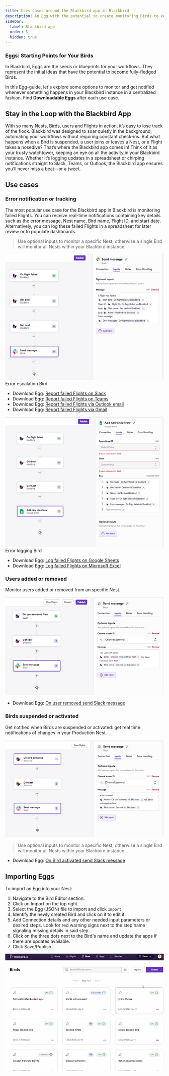 ```yaml
---
title: Uses cases around the Blackbird app in Blackbird
description: An Egg with the potential to create monitoring Birds to keep up with everything that happens in your Blackbird instance
sidebar:
  label: Blackbird app
  order: 5
  hidden: true
---
```


### Eggs: Starting Points for Your Birds

In Blackbird, Eggs are the seeds or blueprints for your workflows. They represent the initial ideas that have the potential to become fully-fledged Birds.

In this Egg-guide, let's explore some options to monitor and get notified whenever something happens in your Blackbird instance in a centralized fashion. Find **Downloadable Eggs** after each use case.

## Stay in the Loop with the Blackbird App

With so many Nests, Birds, users and Flights in action, it’s easy to lose track of the flock. Blackbird was designed to soar quietly in the background, automating your workflows without requiring constant check-ins. But what happens when a Bird is suspended, a user joins or leaves a Nest, or a Flight takes a nosedive? That’s where the Blackbird app comes in! Think of it as your trusty watchtower, keeping an eye on all the activity in your Blackbird instance. Whether it’s logging updates in a spreadsheet or chirping notifications straight to Slack, Teams, or Outlook, the Blackbird app ensures you’ll never miss a beat—or a tweet.

## Use cases

### Error notification or tracking

The most popular use case for the Blackbird app in Blackbird is monitoring failed Flights. You can receive real-time notifications containing key details such as the error message, Nest name, Bird name, Flight ID, and start date. Alternatively, you can log these failed Flights in a spreadsheet for later review or to populate dashboards.

> Use optional inputs to monitor a specific Nest, otherwise a single Bird will monitor all Nests within your Blackbird instance.

![Egg](../../../assets/docs/eggs/BBApp1.png)
Error escalation Bird

- Download Egg: <a href="https://docs.blackbird.io/downloads/Report_failed_Flights_on_Slack.json" download>Report failed Flights on Slack</a>
- Download Egg: <a href="https://docs.blackbird.io/downloads/Report_failed_Flights_on_Teams.json" download>Report failed Flights on Teams</a>
- Download Egg: <a href="https://docs.blackbird.io/downloads/Report_failed_Flights_via_Outlook_email.json" download>Report failed Flights via Outlook email</a>
- Download Egg: <a href="https://docs.blackbird.io/downloads/Report_failed_Flights_via_Gmail.json" download>Report failed Flights via Gmail</a>

![Egg](../../../assets/docs/eggs/BBApp2.png)
Error logging Bird

- Download Egg: <a href="https://docs.blackbird.io/downloads/Log_failed_Flights_on_Google_Sheets.json" download>Log failed Flights on Google Sheets</a>
- Download Egg: <a href="https://docs.blackbird.io/downloads/Log_failed_Flights_on_Microsoft_Excel.json" download>Log failed Flights on Microsoft Excel</a>

### Users added or removed

Monitor users added or removed from an specific Nest.

![Egg](../../../assets/docs/eggs/BBApp3.png)

- Download Egg: <a href="https://docs.blackbird.io/downloads/On_user_removed_send_Slack_message.json" download>On user removed send Slack message</a>

### Birds suspended or activated

Get notified when Birds are suspended or activated: get real time notifications of changes in your Production Nest.

![Egg](../../../assets/docs/eggs/BBApp4.png)

> Use optional inputs to monitor a specific Nest, otherwise a single Bird will monitor all Nests within your Blackbird instance.

- Download Egg: <a href="https://docs.blackbird.io/downloads/On_Bird_activated_send_Slack_message.json" download>On Bird activated send Slack message</a>

## Importing Eggs

To import an Egg into your Nest:

1. Navigate to the Bird Editor section.
2. Click on Import on the top right.
3. Select the Egg (JSON) file to import and click `Import`.
4. Identify the newly created Bird and click on it to edit it.
5. Add Connection details and any other needed input parameters or desired steps. Look for red warning signs next to the step name signaling missing details in said step.
6. Click on the three dots next to the Bird's name and update the apps if there are updates available.
7. Click Save/Publish.

![Importing Eggs](../../../assets/docs/eggs/ImportEggs.gif)
